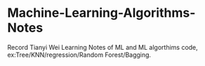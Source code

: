 # Machine-Learning-Algorithms-Notes
Record Tianyi Wei Learning Notes of ML and ML algorthims code, 
ex:Tree/KNN/regression/Random Forest/Bagging.
